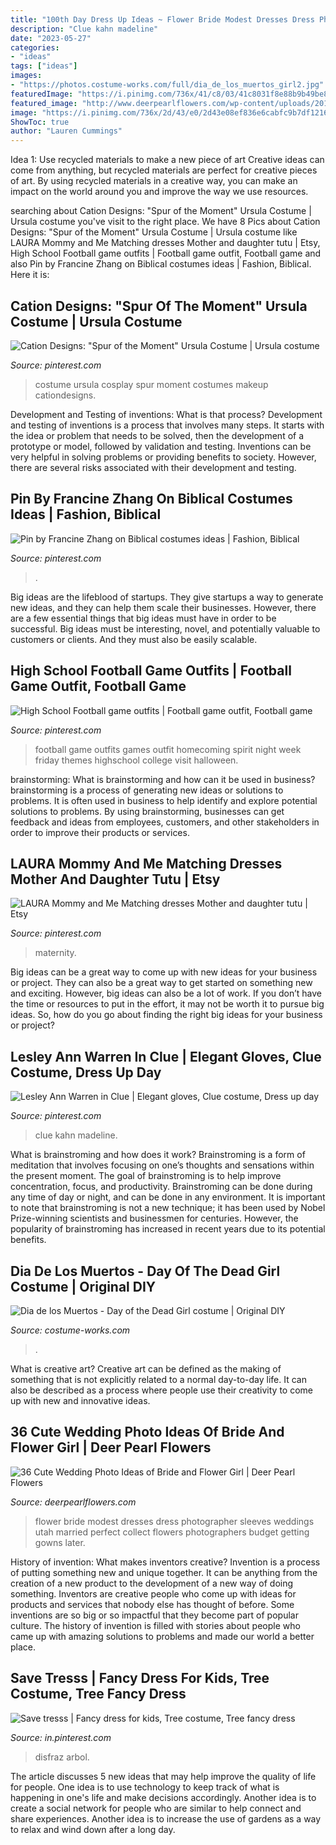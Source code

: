 ```yaml
---
title: "100th Day Dress Up Ideas ~ Flower Bride Modest Dresses Dress Photographer Sleeves Weddings Utah Married Perfect Collect Flowers Photographers Budget Getting Gowns Later"
description: "Clue kahn madeline"
date: "2023-05-27"
categories:
- "ideas"
tags: ["ideas"]
images:
- "https://photos.costume-works.com/full/dia_de_los_muertos_girl2.jpg"
featuredImage: "https://i.pinimg.com/736x/41/c8/03/41c8031f8e88b9b49be89aa4234b206f--cosplay-ideas-costume-ideas.jpg"
featured_image: "http://www.deerpearlflowers.com/wp-content/uploads/2015/04/ideas-for-wedding-photos-bride-and-flower-girl.jpg"
image: "https://i.pinimg.com/736x/2d/43/e0/2d43e08ef836e6cabfc9b7df12161cb8--biblical-costumes.jpg"
ShowToc: true
author: "Lauren Cummings"
---
```



Idea 1: Use recycled materials to make a new piece of art
Creative ideas can come from anything, but recycled materials are perfect for creative pieces of art. By using recycled materials in a creative way, you can make an impact on the world around you and improve the way we use resources.

	

		
searching about Cation Designs: &quot;Spur of the Moment&quot; Ursula Costume | Ursula costume you've visit to the right place. We have 8 Pics about Cation Designs: &quot;Spur of the Moment&quot; Ursula Costume | Ursula costume like LAURA Mommy and Me Matching dresses Mother and daughter tutu | Etsy, High School Football game outfits | Football game outfit, Football game and also Pin by Francine Zhang on Biblical costumes ideas | Fashion, Biblical. Here it is:
		
    
## Cation Designs: &quot;Spur Of The Moment&quot; Ursula Costume | Ursula Costume

<img loading=lazy src="https://i.pinimg.com/736x/41/c8/03/41c8031f8e88b9b49be89aa4234b206f--cosplay-ideas-costume-ideas.jpg" onerror="this.onerror=null;this.src='https://tse1.mm.bing.net/th?id=OIP.gTA4B7b7NKv5kovGtJuCoAHaLC&amp;pid=15.1';" alt="Cation Designs: &quot;Spur of the Moment&quot; Ursula Costume | Ursula costume">

_Source: pinterest.com_

>costume ursula cosplay spur moment costumes makeup cationdesigns. 

	

Development and Testing of inventions: What is that process?
Development and testing of inventions is a process that involves many steps. It starts with the idea or problem that needs to be solved, then the development of a prototype or model, followed by validation and testing. Inventions can be very helpful in solving problems or providing benefits to society. However, there are several risks associated with their development and testing.

    
## Pin By Francine Zhang On Biblical Costumes Ideas | Fashion, Biblical

<img loading=lazy src="https://i.pinimg.com/736x/2d/43/e0/2d43e08ef836e6cabfc9b7df12161cb8--biblical-costumes.jpg" onerror="this.onerror=null;this.src='https://tse4.mm.bing.net/th?id=OIP.TQOOqY_AxG1tWDHI_D2wNQHaPs&amp;pid=15.1';" alt="Pin by Francine Zhang on Biblical costumes ideas | Fashion, Biblical">

_Source: pinterest.com_

>. 

	

Big ideas are the lifeblood of startups. They give startups a way to generate new ideas, and they can help them scale their businesses. However, there are a few essential things that big ideas must have in order to be successful. Big ideas must be interesting, novel, and potentially valuable to customers or clients. And they must also be easily scalable.

    
## High School Football Game Outfits | Football Game Outfit, Football Game

<img loading=lazy src="https://i.pinimg.com/736x/c4/0b/1b/c40b1bbd378865453d8360c3fbc74dea--football-game-outfits-football-game-outfit-highschool.jpg" onerror="this.onerror=null;this.src='https://tse1.mm.bing.net/th?id=OIP.iu3tccFC5fgrsJTS537UPQHaJ3&amp;pid=15.1';" alt="High School Football game outfits | Football game outfit, Football game">

_Source: pinterest.com_

>football game outfits games outfit homecoming spirit night week friday themes highschool college visit halloween. 

	

brainstorming: What is brainstorming and how can it be used in business?
brainstorming is a process of generating new ideas or solutions to problems. It is often used in business to help identify and explore potential solutions to problems. By using brainstorming, businesses can get feedback and ideas from employees, customers, and other stakeholders in order to improve their products or services.

    
## LAURA Mommy And Me Matching Dresses Mother And Daughter Tutu | Etsy

<img loading=lazy src="https://i.pinimg.com/736x/66/40/9c/66409cff4f6c2bdecfde2e7cf7bd32eb.jpg" onerror="this.onerror=null;this.src='https://tse3.mm.bing.net/th?id=OIP.Zv69IwyhlW1UMkZ2K_IYcAHaLH&amp;pid=15.1';" alt="LAURA Mommy and Me Matching dresses Mother and daughter tutu | Etsy">

_Source: pinterest.com_

>maternity. 

	

Big ideas can be a great way to come up with new ideas for your business or project. They can also be a great way to get started on something new and exciting. However, big ideas can also be a lot of work. If you don’t have the time or resources to put in the effort, it may not be worth it to pursue big ideas. So, how do you go about finding the right big ideas for your business or project?

    
## Lesley Ann Warren In Clue | Elegant Gloves, Clue Costume, Dress Up Day

<img loading=lazy src="https://i.pinimg.com/736x/60/fe/a5/60fea51b0dc6d99d0e4fc3eb3938bd95--elegant-gloves-pretty-woman.jpg" onerror="this.onerror=null;this.src='https://tse3.mm.bing.net/th?id=OIP.rS5jB6cCVsRHGZerPogMyAHaLI&amp;pid=15.1';" alt="Lesley Ann Warren in Clue | Elegant gloves, Clue costume, Dress up day">

_Source: pinterest.com_

>clue kahn madeline. 

	

What is brainstroming and how does it work?
Brainstroming is a form of meditation that involves focusing on one’s thoughts and sensations within the present moment. The goal of brainstroming is to help improve concentration, focus, and productivity. Brainstroming can be done during any time of day or night, and can be done in any environment. It is important to note that brainstroming is not a new technique; it has been used by Nobel Prize-winning scientists and businessmen for centuries. However, the popularity of brainstroming has increased in recent years due to its potential benefits.

    
## Dia De Los Muertos - Day Of The Dead Girl Costume | Original DIY

<img loading=lazy src="https://photos.costume-works.com/full/dia_de_los_muertos_girl2.jpg" onerror="this.onerror=null;this.src='https://tse1.mm.bing.net/th?id=OIP._CKwd4u35gn-g3Rs8g_qEgHaM-&amp;pid=15.1';" alt="Dia de los Muertos - Day of the Dead Girl costume | Original DIY">

_Source: costume-works.com_

>. 

	

What is creative art?
Creative art can be defined as the making of something that is not explicitly related to a normal day-to-day life. It can also be described as a process where people use their creativity to come up with new and innovative ideas.

    
## 36 Cute Wedding Photo Ideas Of Bride And Flower Girl | Deer Pearl Flowers

<img loading=lazy src="http://www.deerpearlflowers.com/wp-content/uploads/2015/04/ideas-for-wedding-photos-bride-and-flower-girl.jpg" onerror="this.onerror=null;this.src='https://tse2.mm.bing.net/th?id=OIP.keFntJtQeGHeGkQfgA-ZRwHaLH&amp;pid=15.1';" alt="36 Cute Wedding Photo Ideas of Bride and Flower Girl | Deer Pearl Flowers">

_Source: deerpearlflowers.com_

>flower bride modest dresses dress photographer sleeves weddings utah married perfect collect flowers photographers budget getting gowns later. 

	

History of invention: What makes inventors creative?
Invention is a process of putting something new and unique together. It can be anything from the creation of a new product to the development of a new way of doing something. Inventors are creative people who come up with ideas for products and services that nobody else has thought of before. Some inventions are so big or so impactful that they become part of popular culture. The history of invention is filled with stories about people who came up with amazing solutions to problems and made our world a better place.

    
## Save Tresss | Fancy Dress For Kids, Tree Costume, Tree Fancy Dress

<img loading=lazy src="https://i.pinimg.com/736x/41/16/ae/4116ae477a33e344ae619a69395b3b4c--fancy-dress-dress-ideas.jpg" onerror="this.onerror=null;this.src='https://tse4.mm.bing.net/th?id=OIP.v3hv-urok8Dh5hgStHWRvAHaJ4&amp;pid=15.1';" alt="Save tresss | Fancy dress for kids, Tree costume, Tree fancy dress">

_Source: in.pinterest.com_

>disfraz arbol. 

	

The article discusses 5 new ideas that may help improve the quality of life for people. One idea is to use technology to keep track of what is happening in one's life and make decisions accordingly. Another idea is to create a social network for people who are similar to help connect and share experiences. Another idea is to increase the use of gardens as a way to relax and wind down after a long day.

